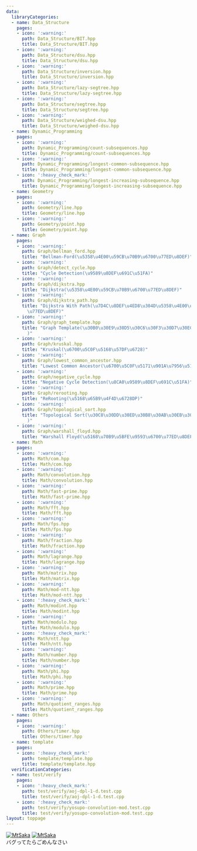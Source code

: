 ```yaml
---
data:
  libraryCategories:
  - name: Data_Structure
    pages:
    - icon: ':warning:'
      path: Data_Structure/BIT.hpp
      title: Data_Structure/BIT.hpp
    - icon: ':warning:'
      path: Data_Structure/dsu.hpp
      title: Data_Structure/dsu.hpp
    - icon: ':warning:'
      path: Data_Structure/inversion.hpp
      title: Data_Structure/inversion.hpp
    - icon: ':warning:'
      path: Data_Structure/lazy-segtree.hpp
      title: Data_Structure/lazy-segtree.hpp
    - icon: ':warning:'
      path: Data_Structure/segtree.hpp
      title: Data_Structure/segtree.hpp
    - icon: ':warning:'
      path: Data_Structure/weighed-dsu.hpp
      title: Data_Structure/weighed-dsu.hpp
  - name: Dynamic_Programming
    pages:
    - icon: ':warning:'
      path: Dynamic_Programming/count-subsequences.hpp
      title: Dynamic_Programming/count-subsequences.hpp
    - icon: ':warning:'
      path: Dynamic_Programming/longest-common-subsequence.hpp
      title: Dynamic_Programming/longest-common-subsequence.hpp
    - icon: ':heavy_check_mark:'
      path: Dynamic_Programming/longest-increasing-subsequence.hpp
      title: Dynamic_Programming/longest-increasing-subsequence.hpp
  - name: Geometry
    pages:
    - icon: ':warning:'
      path: Geometry/line.hpp
      title: Geometry/line.hpp
    - icon: ':warning:'
      path: Geometry/point.hpp
      title: Geometry/point.hpp
  - name: Graph
    pages:
    - icon: ':warning:'
      path: Graph/bellman_ford.hpp
      title: "Bellman-Ford(\u5358\u4E00\u59CB\u70B9\u6700\u77ED\u8DEF)"
    - icon: ':warning:'
      path: Graph/detect_cycle.hpp
      title: "Cycle Detection(\u9589\u8DEF\u691C\u51FA)"
    - icon: ':warning:'
      path: Graph/dijkstra.hpp
      title: "Dijkstra(\u5358\u4E00\u59CB\u70B9\u6700\u77ED\u8DEF)"
    - icon: ':warning:'
      path: Graph/dijkstra_path.hpp
      title: "Dijkstra With Path(\u7D4C\u8DEF\u4ED8\u304D\u5358\u4E00\u59CB\u70B9\u6700\
        \u77ED\u8DEF)"
    - icon: ':warning:'
      path: Graph/graph_template.hpp
      title: "Graph Template(\u30B0\u30E9\u30D5\u30C6\u30F3\u30D7\u30EC\u30FC\u30C8\
        )"
    - icon: ':warning:'
      path: Graph/kruskal.hpp
      title: "Kruskal(\u6700\u5C0F\u5168\u57DF\u6728)"
    - icon: ':warning:'
      path: Graph/lowest_common_ancestor.hpp
      title: "Lowest Common Ancestor(\u6700\u5C0F\u5171\u901A\u7956\u5148)"
    - icon: ':warning:'
      path: Graph/negative_cycle.hpp
      title: "Negative Cycle Detection(\u8CA0\u9589\u8DEF\u691C\u51FA)"
    - icon: ':warning:'
      path: Graph/rerooting.hpp
      title: "ReRooting(\u5168\u65B9\u4F4D\u6728DP)"
    - icon: ':warning:'
      path: Graph/topological_sort.hpp
      title: "Topological Sort(\u30C8\u30DD\u30ED\u30B8\u30AB\u30EB\u30BD\u30FC\u30C8\
        )"
    - icon: ':warning:'
      path: Graph/warshall_floyd.hpp
      title: "Warshall Floyd(\u5168\u70B9\u5BFE\u9593\u6700\u77ED\u8DEF)"
  - name: Math
    pages:
    - icon: ':warning:'
      path: Math/com.hpp
      title: Math/com.hpp
    - icon: ':warning:'
      path: Math/convolution.hpp
      title: Math/convolution.hpp
    - icon: ':warning:'
      path: Math/fast-prime.hpp
      title: Math/fast-prime.hpp
    - icon: ':warning:'
      path: Math/fft.hpp
      title: Math/fft.hpp
    - icon: ':warning:'
      path: Math/fps.hpp
      title: Math/fps.hpp
    - icon: ':warning:'
      path: Math/fraction.hpp
      title: Math/fraction.hpp
    - icon: ':warning:'
      path: Math/lagrange.hpp
      title: Math/lagrange.hpp
    - icon: ':warning:'
      path: Math/matrix.hpp
      title: Math/matrix.hpp
    - icon: ':warning:'
      path: Math/mod-ntt.hpp
      title: Math/mod-ntt.hpp
    - icon: ':heavy_check_mark:'
      path: Math/modint.hpp
      title: Math/modint.hpp
    - icon: ':warning:'
      path: Math/modulo.hpp
      title: Math/modulo.hpp
    - icon: ':heavy_check_mark:'
      path: Math/ntt.hpp
      title: Math/ntt.hpp
    - icon: ':warning:'
      path: Math/number.hpp
      title: Math/number.hpp
    - icon: ':warning:'
      path: Math/phi.hpp
      title: Math/phi.hpp
    - icon: ':warning:'
      path: Math/prime.hpp
      title: Math/prime.hpp
    - icon: ':warning:'
      path: Math/quotient_ranges.hpp
      title: Math/quotient_ranges.hpp
  - name: Others
    pages:
    - icon: ':warning:'
      path: Others/timer.hpp
      title: Others/timer.hpp
  - name: template
    pages:
    - icon: ':heavy_check_mark:'
      path: template/template.hpp
      title: template/template.hpp
  verificationCategories:
  - name: test/verify
    pages:
    - icon: ':heavy_check_mark:'
      path: test/verify/aoj-dpl-1-d.test.cpp
      title: test/verify/aoj-dpl-1-d.test.cpp
    - icon: ':heavy_check_mark:'
      path: test/verify/yosupo-convolution-mod.test.cpp
      title: test/verify/yosupo-convolution-mod.test.cpp
layout: toppage
---
```

[![MtSaka](https://img.shields.io/endpoint?url=https%3A%2F%2Fatcoder-badges.now.sh%2Fapi%2Fatcoder%2Fjson%2FMtSaka)](https://atcoder.jp/users/MtSaka)
[![MtSaka](https://img.shields.io/endpoint?url=https%3A%2F%2Fatcoder-badges.now.sh%2Fapi%2Fcodeforces%2Fjson%2FMtSaka)](https://codeforces.com/profile/MtSaka) <br>
バグってたらごめんなさい